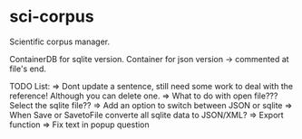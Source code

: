 sci-corpus
==========

Scientific corpus manager.

ContainerDB for sqlite version.
Container for json version -> commented at file's end.

TODO List:
  => Dont update a sentence, still need some work to deal with the reference! Although you can delete one.
  => What to do with open file??? Select the sqlite file??
  => Add an option to switch between JSON or sqlite
  => When Save or SavetoFile converte all sqlite data to JSON/XML?
  => Export function
  => Fix text in popup question

  
